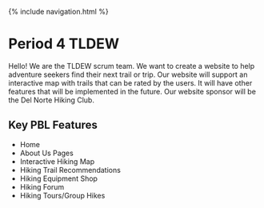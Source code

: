 {% include navigation.html %}


<h1> Period 4 TLDEW </h1>
Hello! We are the TLDEW scrum team. We want to create a website to help adventure seekers find their next trail or trip. Our website will support an interactive map with trails that can be rated by the users. It will have other features that will be implemented in the future. Our website sponsor will be the Del Norte Hiking Club.

<h2> Key PBL Features </h2>

* Home
* About Us Pages
* Interactive Hiking Map
* Hiking Trail Recommendations
* Hiking Equipment Shop
* Hiking Forum
* Hiking Tours/Group Hikes
